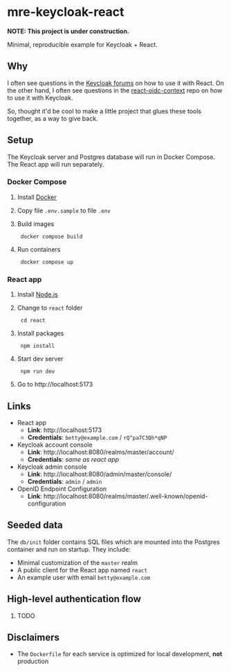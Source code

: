 # mre-keycloak-react

**NOTE: This project is under construction.**

Minimal, reproducible example for Keycloak + React.

## Why

I often see questions in the [Keycloak forums](https://keycloak.discourse.group) on how to use it with React. On the other hand, I often see questions in the [react-oidc-context](https://github.com/authts/react-oidc-context) repo on how to use it with Keycloak.

So, thought it'd be cool to make a little project that glues these tools together, as a way to give back.

## Setup

The Keycloak server and Postgres database will run in Docker Compose. The React app will run separately.

### Docker Compose

1. Install [Docker](https://docs.docker.com/get-docker/)
1. Copy file `.env.sample` to file `.env`
1. Build images

        docker compose build

1. Run containers

        docker compose up

### React app

1. Install [Node.js](https://nodejs.org/en)
1. Change to `react` folder

        cd react

1. Install packages

        npm install

1. Start dev server

        npm run dev

1. Go to http://localhost:5173

## Links

- React app
    - **Link**: http://localhost:5173
    - **Credentials**: `betty@example.com` / `rQ^pa7C3Qh*qNP`
- Keycloak account console
    - **Link**: http://localhost:8080/realms/master/account/
    - **Credentials**: _same as react app_
- Keycloak admin console
    - **Link**: http://localhost:8080/admin/master/console/
    - **Credentials**: `admin` / `admin`
- OpenID Endpoint Configuration
    - **Link**: http://localhost:8080/realms/master/.well-known/openid-configuration

## Seeded data

The `db/init` folder contains SQL files which are mounted into the Postgres container and run on startup. They include:

- Minimal customization of the `master` realm
- A public client for the React app named `react`
- An example user with email `betty@example.com`

## High-level authentication flow

1. TODO

## Disclaimers

- The `Dockerfile` for each service is optimized for local development, **not** production
